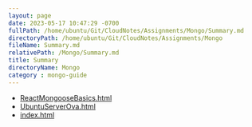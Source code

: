 ```yaml
---
layout: page
date: 2023-05-17 10:47:29 -0700
fullPath: /home/ubuntu/Git/CloudNotes/Assignments/Mongo/Summary.md
directoryPath: /home/ubuntu/Git/CloudNotes/Assignments/Mongo
fileName: Summary.md
relativePath: /Mongo/Summary.md
title: Summary
directoryName: Mongo
category : mongo-guide
---
```


* [ReactMongooseBasics.html](ReactMongooseBasics.html)
* [UbuntuServerOva.html](UbuntuServerOva.html)
* [index.html](index.html)
